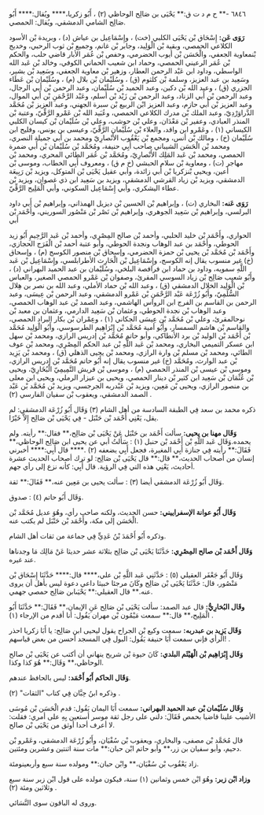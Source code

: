 ٦٨٤٦ -** ح م د ت ق:** يَحْيَى بن صَالِح الوحاظي (٢) ، أَبُو زكريا،**** ويُقال:**** أَبُو صَالِح الشامي الدمشقي، ويُقال: الحمصي.

**رَوَى عَن:** إِسْحَاق بْن يَحْيَى الكلبي (خت) ، وإِسْمَاعِيل بن عياش (د) ، وبريدة بْن الأسود الكلاعي الحمصي، وبقية بْن الْوَلِيد، وجابر بْن غانم، وجميع بْن ثوب الرحبي، وخديج بْنمعاوية الجعفي، والْحَسَن بْن أيوب الحضرمي، وحفص بْن عُمَر الأبار قاضي حلب، والحكم بْن عُمَر الرعيني الحمصي، وحماد ابن شعيب الحماني الكوفي، وخالد بْن عَبد الله الواسطي، وداود ابن عَبْد الرحمن العطار، وزهير بْن معاوية الجعفي، وسَعِيد بْن بشير، وسَعِيد بن عبد العزيز، وسلمة بْن كلثوم (ق) ، وسُلَيْمان بْن بلال (م) ، وسُلَيْمان بْن عَطَاء الجزري (ق) ، وعبد الله بْن دكين، وعبد الحميد بْن سُلَيْمان، وعبد الرحمن بْن أَبي الرجال، وعبد الرحمن بْن أَبي الزناد، وعبد الرحمن بْن زَيْد بْن أسلم، وعَبْد الرَّحْمَنِ بْن أَبي الموال، وعبد العزيز بْن أَبي حازم، وعبد العزيز ابْن الربيع بْن سبرة الجهني، وعبد العزيز بْن مُحَمَّد الدَّراوَرْدِيّ، وعبد الملك بْن مدرك الكلاعي الحمصي، وعُبَيد الله بْن عَمْرو الرَّقِّيّ، وعتبة بْن المنذر العبادي، وعفير بْن مَعْدَان، وعلي بْن حوشب، وعلي بْن سُلَيْمان بْن كيسان الكلبي الكيساني (١) ، وعَمْرو ابن واقد، والعلاء بْن سُلَيْمان الرَّقِّيّ، وعيسى بن يونس، وفليح ابن سُلَيْمان (خ) ، ومالك بْن أنس، ومجمع بْن يَعْقُوب الأَنْصارِيّ ومحمد بن أَبي جميلة النصري، ومحمد بْن الْحَسَن الشيباني صاحب أَبِي حنيفة، ومُحَمَّد بْن سُلَيْمان بْن أَبي ضمرة الحمصي، ومحمد بْن عَبد المَلِك الأَنْصارِيّ، ومُحَمَّد بْن عُمَر الطائي المحري، ومحمد بْن مهاجر (ت) ، ومعاوية بْن سلام الحبشي (خ م ق) ، ومعروف أَبِي الخطاب، وموسى بْن أعين، ويحيى بْنزكريا بْن أَبي زائدة، وأبي عقيل يَحْيَى بْن المتوكل، ويزيد بْن رَبِيعَة الدمشقي، ويزيد بْن زياد القرشي الدمشقي، ويزيد بن سَعِيد ابن ذي غصوان، ويزيد بْن عطاء اليشكري، وأبي إِسْمَاعِيل السكوني، وأبي الْمَلِيح الرَّقِّيّ.

**رَوَى عَنه:** البخاري (ت) ، وإبراهيم بْن الحسين بْن ديزيل الهمذاني، وإبراهيم بْن أَبي داود البرلسي، وإبراهيم بْن سَعِيد الجوهري، وإبراهيم بْن نَصْر بْن مَنْصُور السوريني، وأَحْمَد بْن أَبي

الحواري، وأَحْمَد بْن خليد الحلبي، وأحمد بْن صالح المِصْرِي، وأحمد بْن عَبد الرَّحِيمِ أَبُو زيد الحوطي، وأَحْمَد بن عبد الوهاب ونجدة الحوطي، وأبو عتبة أحمد بْن الْفَرَج الحجازي، وأَحْمَد بْن مُحَمَّد بْن يحيى بْن حمزة الحضرمي، وإسحاق بْن منصور الكوسج (م) ، وإسحاق (خ) غير منسوب يقال إنه الكوسج، وإِسْمَاعِيل بْن الْحَارِث الأطرابلسي، وإِسْمَاعِيل بْن عَبد اللَّهِ سمويه، وداود بن حماد ابن فرافصة البلخي، وسُلَيْمان بن عبد الحميد البهراني (د) ، وأَبُو شعيب صَالِح بْن زياد السوسي المقرئ، وصفوان بْن عَمْرو الحمصي الصغير، والعباس بْن الْوَلِيد الخلال الدمشقي (ق) ، وعبد الله بْن حماد الأملي، وعبد الله بن نصر بن هِلال السُّلَمِيّ، وأَبُو زُرْعَة عَبْد الرَّحْمَنِ بْن عَمْرو الدمشقي، وعبد الرحمن بْن عِيسَى، وعبد الرحمن بن القاسم بن الفرج ابن الرواس الهاشمي، وعبد الصمد بْن عبد الوهاب الحمصي، وعبد الوهاب بْن نجدة الحوطي، وعثمان بْن سَعِيد الدارمي، وعثمان بن معبد بْن نوحالمقرئ، وعلي بْن مُحَمَّد بْن عِيسَى الجكاني (١) ، وعِمْران بْن بكار البراد الحمصي، والقاسم بْن هاشم السمسار، وأَبُو أمية مُحَمَّد بْن إِبْرَاهِيم الطرسوسي، وأَبُو الْوَلِيد مُحَمَّد بْن أَحْمَد بْن الوليد بْن برد الأنطاكي، وأبو حاتم مُحَمَّد بْن إدريس الرازي، ومحمد بْن سهل ابن عسكر التميمي البخاري، ومحمد بْن عَبد اللَّهِ بْن عبد الحكم المِصْرِي، ومحمد بْن عوف الطائي، ومحمد بْن مسلم بْن وارة الرازي، ومحمد بْن يحيى الذهلي (ق) ، ومحمد بْن يَزِيد بْن عبد الوارث، ومُحَمَّد (خ) غير منسوب يقال إنه أَبُو حاتم مُحَمَّد بْن إدريس الرازي، وموسى بْن عيسى بْن المنذر الحمصي (م) ، وموسى بْن قريش التَّمِيمِيّ الْبُخَارِيّ، ويحيى بْن عُثْمَان بْن سَعِيد ابن كثير بْن دينار الحمصي، ويحيى بن عيزار الرملي، ويحيى ابن معلى بن منصور الرازي، ويحيى بْن مَعِين، ويزيد بْن عَبْدربه الجرجسي، ويزيد بْن مُحَمَّد بْن عَبْد الصمد الدمشقي، ويعقوب بْن سفيان الفارسي (٢) .

ذكره محمد بن سعد فِي الطبقة السادسة من أهل الشام (٣) وَقَال أَبُو زُرْعَة الدمشقي: لم يقل، يَعْنِي أَحْمَد بْن حَنْبَل - فِي يَحْيَى بْن صَالِح إِلاَّ خَيْرًا.

**وَقَال مهنا بن يحيى:** سألت أَحْمَد بن حَنْبَل عَنْ يَحْيَى بْن صَالِح،** فقال:** رأيته. ولم يحمده.وَقَال عَبد اللَّهِ بْن أَحْمَد بْن حنبل (١) : سَأَلتُ أبي عن يحيى ابن صَالِح الوحاظي،** فَقَالَ:** رأيته فِي جنازة أَبِي المغيرة، فجعل أَبِي يضعفه (٢) .**** قال أَبِي:**** أخبرني إنسان من أصحاب الحديث،** قال:** قال يَحْيَى بْن صَالِح: لو ترك أصحاب الحديث عشرة أحاديث، يَعْنِي هذه التي فِي الرؤية. قال أَبِي: كأنه نزع إلى رأي جهم.

وَقَال أَبُو زُرْعَة الدمشقي أيضا (٣) : سألت يحيى بن مَعِين عنه،** فَقَالَ:** ثقة.

وَقَال أَبُو حاتم (٤) : صدوق.

**وَقَال أَبُو عوانة الإسفراييني:** حسن الحديث، ولكنه صاحب رأي، وهُوَ عديل مُحَمَّد بْن الْحَسَن إلى مكة، وأَحْمَد بْن حَنْبَل لم يكتب عنه.

وذكره أَبُو أَحْمَدَ بْنُ عَدِيٍّ فِي جماعة من ثقات أهل الشام.

**وَقَال أَحْمَد بْن صالح المِصْرِي:** حَدَّثَنَا يَحْيَى بْن صَالِح بثلاثة عشر حديثا عَنْ مَالِك مَا وجدناها عند غيره.

وَقَال أَبُو جَعْفَر العقيلي (٥) : حَدَّثَنِي عَبد اللَّهِ بْن علي،**** قال:**** حَدَّثَنَا إِسْحَاق بْن مَنْصُور، قال: حَدَّثَنَا يَحْيَى بْن صَالِح وكَانَ مرجئا خبيثا داعي دعوة ليس بأهل أن يروى عنه.** قال العقيلي:** يَحْيَىابن صَالِح حمصي جهمي.

**وقَال البُخارِيُّ:** قال عبد الصمد: سألت يَحْيَى بْن صَالِح عَنِ الإيمان،** فَقَالَ:** حَدَّثَنَا أَبُو الْمَلِيح،** قال:** سمعت مَيْمُون بْن مهران يَقُول: أنا أقدم من الإرجاء (١) .

**وَقَال يَزِيد بن عبدربه:** سمعت وكيع بْن الجراح يقول ليحيى ابن صَالِح: يا أَبَا زكريا احذر الرأي فإني سمعت أَبَا حنيفة يَقُول: البول فِي المسجد أحسن من بعض قياسهم! .

**وَقَال إِبْرَاهِيم بْن الْهَيْثَم البلدي:** كَانَ حيوة بْن شريح ينهاني أن أكتب عن يَحْيَى بْن صالح الوحاظي،** وَقَال:** هُوَ كذا وكذا.

**وَقَال الحاكم أَبُو أَحْمَد:** ليس بالحافظ عندهم.

وذكره ابنُ حِبَّان فِي كتاب "الثقات" (٢) .

**وَقَال سُلَيْمان بْن عبد الحميد البهراني:** سمعت أَبَا اليمان يَقُول: قدم الْحَسَن بْن مُوسَى الأشيب علينا قاضيا بحمص فَقَالَ: دلني على رجل ثقة موسر أستعين بِهِ على أمري: فقلت: لا أعرف أحدا أوثق من يَحْيَى بْن صالح.

قال مُحَمَّد بْن مصفى، والبخاري، ويعقوب بْن سُفْيَان، وأَبُو زُرْعَة الدمشقي، وعَمْرو بْن دحيم، وأبو سفيان بن زر،** وأبو حاتم ابْن حبان:** مات سنة اثنتين وعشرين ومئتين.

زاد يَعْقُوب بْن سُفْيَان،** وابْن حبان:** ومولده سنة سبع وأربعينومئة.

**وزاد ابْن زبر:** وهُوَ ابْن خمس وثمانين (١) سنة، فيكون مولده على قول ابْن زبر سنة سبع وثلاثين ومئة (٢) .

وروى له الباقون سوى النَّسَائي.